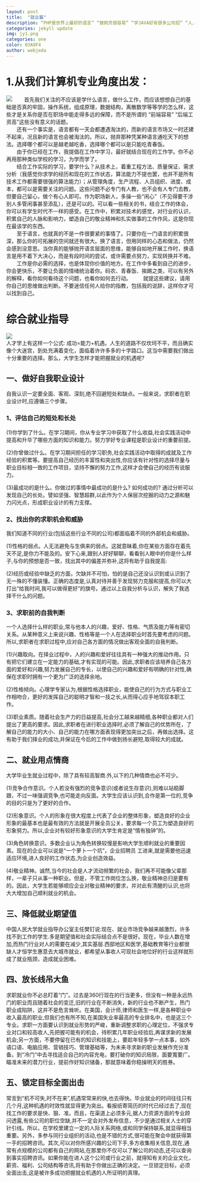 ```yaml
---
layout: post
title:  "就业篇"
description: “PHP是世界上最好的语言” “做网页很容易” “学JAVA好有很多公司招” “人人都是产品经理” “学c++好越老越吃香” 当我们在面临就业选择中，应该经常会听到这种话，我们会纠结选什么岗位，而忽视了真正应该关注的问题
categories: jekyll update
img: jy1.png
categories: one
color: 03A9F4 
author: webjeda
---
```

# 1.从我们计算机专业角度出发：
![](/images/jy2.png)
　　首先我们关注的不应该是学什么语言，做什么工作，而应该想想自己的基础是否真的牢固，操作系统，组成原理，数据结构，离散数学等等学的怎么样，这些才是关系你是否在职场中能走得多远的保障，而不是所谓的 “前端容易” “后端工资高”这些没有意义的话题。<br/>
　　还有一个事实是，语言都有一天会都遭遇淘汰的，而新的语言市场又一时还建不起来，况且新的语言也会被淘汰的。所以，抛弃那种凭某种语言通吃天下的想法。选择哪个都可以是越老越吃香，选择哪个都可以是只能吃青春饭。<br>
　　由于你已经在工作，我提倡在工作中学习，最好就结合现在的工作学。你不必再用那种类似学校的学习，为学而学了。<br>
　　结合工作实际的学习，要学什么？从技术上，着重工程方法、质量保证、需求分析（我感觉你求学的经历和现在的工作状态，算法能力不提也罢，也并不是所有技术工作都需要很强的算法能力）；从管理角度，生产流程、人员组织、进度、成本，都可以是需要关注的问题。这些问题不必专门有人教，也不会有人专门去教，但要自己留心，做个有心人即可。作为职场新人，多操一些“闲心”（不见得要干涉别人多管闲事甚至添乱），还是可以的。可以看一些相关的书，结合工作的体会，你可以有学生时代不一样的感受。在工作中，积累对技术的感觉，对行业的认识，积累自己的人脉和影响力，塑造自己的敬业精神和扎实做事的工作作风，这是你现在最该学的东西。<br>
　　至于语言，也就真的不是一件很要紧的事情了。只要你在一门语言的积累很深，那么你的可拓展的空间就还有很大。换了语言，但用同样的心态和做法，仍然会感到没意思。当你真的能够抛开语言层面的思维，能够自如地开展工作时，换语言是用不着下大决心，而是有段时间的尝试，或许需要点努力，实现转换并不难。
　　工作是你必需的选择，也是体现你价值的地方。在工作中多看到自己的进步，你会更快乐，不要让负面的情绪统治着你。码农、青春饭、挨踢之类，可以有另外的解释，看你如何看待这个问题，也看你如何去行动。
　　就提这些建议，请用你自己的思维做出判断。不要迷信任何人给你的指教，包括我的说辞，这样你才可以找到自己。

# 综合就业指导
![](/images/jy3.png)<br>
人才学上有这样一个公式: 成功=能力+机遇。人生的道路不仅坎坷不平，而且确实像个大迷宫，到处充满着变化，面临着许许多多的十字路口。这当中需要我们做出十分重要的选择。那么，大学生怎样才能把握就业的机遇呢?

  

## 一、做好自我职业设计

自我认识一定要全面、客观、深刻,绝不回避短处和缺点。一般来说，求职者在职业设计时,应遵循三个步骤。

### 1、评估自己的短处和长处

(1)你学到了什么。在学习期间，你从专业学习中获取了什么收益,社会实践活动中提高和升华了哪些方面的知识和能力。努力学好专业课程是职业设计的重要前提。

(2)你曾做过什么。在学习期间担任的学习职务,社会实践活动中取得的成就及工作经验的积累等。要提高自己经历的丰富性和突出性,你应该有针对性的选择尽量与职业目标相一致的工作项目，坚持不懈的努力工作,这样才会使自己的经历有说服力。

(3)最成功的是什么。你做过的事情中最成功的是什么? 如何成功的? 通过分析可以发现自己的长处。譬如坚强、智慧超群,以此作为个人保层次挖掘的动力之源和魅力闪光点，形成职业设计的有力支撑。

### 2、找出你的求职机会和威胁

我们知道不同的行业(包括这些行业不同的公司)都面临着不同的外部机会和威胁。

(1)性格的弱点。人无法避免与生俱来的弱点。这就意昧着,你在某些方面存在着先天不足,是你力不能及的。安下心来,跟别人好好聊聊，看看别人眼中的你是什么样子,与你的预想是否一致，找出其中的偏差并弥补,这将有助于自我提高:

(2)经历或经验中缺乏的方面，欠缺并不可怕，怕的是自己还没认识到或认识到了无一殊的不懂装懂。正确的态度是,认真对待并善于发现努力克服和提高,你可以大打出“给我时间,我可以做得更好”的旗号。通过以上自我分析与认识，解失了我选择干什么的问题。

### 3、求职前的自我判断

一个人选择什么样的职业,常与他本人的兴趣，爱好、性格、气质及能力等有密切关系。从某种意义上来说兴趣、性格等是一个人在选择职业时首先要考虑的问题。所以,求职者在求职过程中,应对自己各方面的情况做出客观全面的自我判断。

(1)兴趣取向。在择业过程中，人的兴趣和爱好往往具有一种强大的推动作用。只有把它们建立在一定能力的基础,才有实现的可能。因此,求职者应该培养自己各方面的爱好和兴趣,努力发展自己的专长，以使自己的兴趣和爱好有明确的针对性,确保在求职时拥有一个更为广泛的选择余地。

(2)性格倾向。心理学专家认为,根据性格选择职业，能使自己的行为方式与职业工作相吻合，更好的发挥自己的聪明才智和一技之长,从而得心应手地驾驭本职工作。

(3)职业素质。随着社会生产力的日益提高,社会分工越来越精细,各种职业都对人们提出了更高的要求。因此,求职者在进行职业选择时,必须了解自己的优势所在，了解自己的能力的大小、自己的能力在哪方面表现得更加突出之后，再做出选择。这有助于我们择业的成功,并保证在今后的工作中做到扬长避短,取得较大的成就。

## 二、就业用点情商

大学毕业生就业过程中，除了具有较高智商.外,以下的几种情商也必不可少。

(1)竞争合作意识。个人若没有强烈的竞争意识(或者说生存意识),则难以站稳脚跟，不过一味强调竞争,也可能走向反面。大学生应该认识到,合作是第一位的,竞争的目的只是为了更好的合作。

(2)形象意识。个人的形象在很大程度上代表了企业的整体形象，塑造良好的企业形象的最基本也是最有效的方法就是开展全员公关，要求每一个员工为塑造良好的形象努力。所以,企业对有较好形象意识的大学生肯定是“情有独钟”的。

(3)角色转换意识。多数企业认为角色转换较慢是影响大学生顺利就业的重要因素。现在的企业可以说是“一个萝卜一个坑”，企业招聘员 工进来,就是需要他迅速适应环境,进人良好的工作状态,为企业创造效益。

(4)敬业精神。诚然,当今的社会是人才流动频繁的社会，我们再不可能像父辈那样，一辈子只从事一种职业。但是，不管工作岗位怎么换，敬业精神总归是要有的。因此，大学生若能够顺应企业对敬业精神的要求，并对此有清醒的认识,也将大大增加自己顺利就业的机会。

## 三、降低就业期望值

中国人民大学就业指导办公室主任樊钉说:现在、就业市场竞争越来越激烈，许多找不到工作的学生.多是期望值和社会实际结合点不是很好。现在，毕业人数在增加,而热门行业对人的需要在减少,其实基层.西部地区和医学,基础教育等行业都很缺人才恒学生惠意去大城市就业，都希望从事收人可现社会地位好的行业这样就形成了就业瓶颈，造成就业困难。

## 四、放长线吊大鱼

求职就业你不必总盯着“门”。过去是360行现在的行当更多，但没有一种是永远热门的职业而且随着社会的变迁,旧的行业在不断消失，新的行业也不断产生，热门职业成陷阱，这并不是危言耸听。在美国，会计师,律师和医生一样,是各种职业中收入最高的职业,但我们也有所不知,在美国失业率最高的专业排名中，也是这三个专业。求职一方面要认识到就业形势的严峻，重新调整求职的心理定位，不强求专业对口和较高收人,先把握可能有的机会，待积累几年职业经验后,再谋求新的发展机会;另一方面，不要停留在已有的知识和技能上，要趁年轻多学一点本事，如外语口语、电脑应用、营销技巧、管理基础等，为未来寻求新的职业发展作充分准备。到“冷门”中去寻找适合自己的内容充电，要打破你的知识局限，面要寬要广。瞄准未来的潜力行业，提前作好知识储备，那就意味着你稳操明天的胜券。

## 五、锁定目标全面出击

常言到“机不可失,时不在来”,机遇常常来的快,也去得快。毕业就业的时间往往只有几个月,这种机遇的时效性就显得更为突出。看报纸寄简历的时代已经过去了,现在找工作的要求是快、狠、准。而且，在渠道上必须多元,据人力资源方面的专业顾问透露,有些公司的职位空缺,并不一定会对外发布信息，不少是通过相关人士的穿针引线。所以，在学校里建立一定的人际关系网络,或和同学保持联系,就显得相当重要。另外，多参与同行业组织的活动,也是不错的方式,很可能在聚会中就获得第一手的招聘咨讯。其次,可以对你所感兴趣的公司下手,多方收集相关信息,现在,通常有点规模的公司都有自己的网站,在那里你不仅可以了解公司的动态,还可以查询到事实招聘咨讯。如果你能在进人这个公司或行业之前，就得知有关的企业文化，薪资、福利、公司结构等咨讯,将有助于你做出正确的决定。一旦锁定目标，必须全面出击,这是被许多成功把握就业机遇的人所证明的真理。